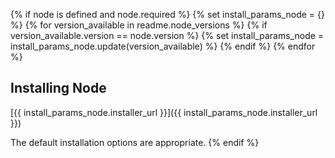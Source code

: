 {% if node is defined and node.required %}
{% set install_params_node = {} %}
{% for version_available in readme.node_versions %}
{% if version_available.version == node.version %}
{% set install_params_node = install_params_node.update(version_available) %}
{% endif %}
{% endfor %}

## Installing Node

[{{ install_params_node.installer_url }}]({{ install_params_node.installer_url }})

The default installation options are appropriate.
{% endif %}
